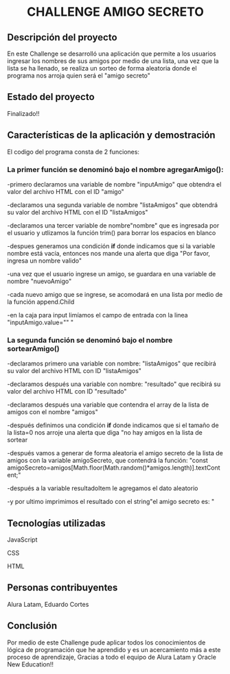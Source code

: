 <h1 align=center>CHALLENGE AMIGO SECRETO</h1>

<h2>Descripción del proyecto</h2>
<p>En este Challenge se desarrolló una aplicación que permite a los usuarios ingresar los nombres de sus amigos por medio de una lista, una vez que la lista se ha llenado, se realiza un sorteo de forma aleatoria donde el programa nos arroja quien será el "amigo secreto" </p>
<h2>Estado del proyecto</h2> 
<p>Finalizado!! </p>
<h2>Características de la aplicación y demostración</h2>

<p> El codigo del programa consta de 2 funciones:</p>

<h3>La primer función se denominó bajo el nombre <strong>agregarAmigo():</strong> </h3>

<p>  -primero declaramos una variable de nombre "inputAmigo" que obtendra el valor del archivo HTML con el ID "amigo" </p>
<p>  -declaramos una segunda variable de nombre "listaAmigos" que obtendrá su valor del archivo HTML con el ID "listaAmigos"</p>
<p>  -declaramos una tercer variable de nombre"nombre" que es ingresada por el usuario y utlizamos la función trim() para borrar los espacios en blanco</p>
<p>  -despues generamos una condición <strong>if</strong> donde indicamos que si la variable nombre está vacía, entonces nos mande una alerta que diga "Por favor, ingresa un nombre valido"</p>
<p>  -una vez que el usuario ingrese un amigo, se guardara en una variable de nombre "nuevoAmigo"</p>
<p>  -cada nuevo amigo que se ingrese, se acomodará en una lista por medio de la función append.Child</p>
<p>  -en la caja para input limíamos el campo de entrada con la linea "inputAmigo.value="" "</p>

<h3>La segunda función se denominó bajo el nombre <strong>sortearAmigo()</strong></h3>

<p>-declaramos primero una variable con nombre: "listaAmigos" que recibirá su valor del archivo HTML con ID "listaAmigos"</p>
<p>-declaramos después una variable con nombre: "resultado" que recibirá su valor del archivo HTML con ID "resultado"</p>
<p>-declaramos después una variable que contendra el array de la lista de amigos con el nombre "amigos"</p>
<p>-después definimos una condición <strong>if</strong> donde indicamos que si el tamaño de la lista=0 nos arroje una alerta que diga "no hay amigos en la lista de sortear</p>
<p>-después vamos a generar de forma aleatoria el amigo secreto de la lista de amigos con la variable amigoSecreto, que contendrá la función: "const amigoSecreto=amigos[Math.floor(Math.random()*amigos.length)].textContent;" </p>
<p>-después a la variable resultadoItem le agregamos el dato aleatorio</p>
<p>-y por ultimo imprimimos el resultado con el string"el amigo secreto es: "</p>


<h2>Tecnologías utilizadas</h2>
<p>JavaScript</p>
<p>CSS</p>
<p>HTML</p>

<h2>Personas contribuyentes</h2>
Alura Latam, Eduardo Cortes

<h2>Conclusión</h2>
Por medio de este Challenge pude aplicar todos los conocimientos de lógica de programación que he aprendido y es un acercamiento más a este proceso de aprendizaje, Gracias a todo el equipo de Alura Latam y Oracle New Education!!
